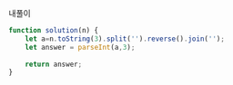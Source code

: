 내풀이

```javascript
function solution(n) {
    let a=n.toString(3).split('').reverse().join('');
    let answer = parseInt(a,3);
    
    return answer;
}
```



